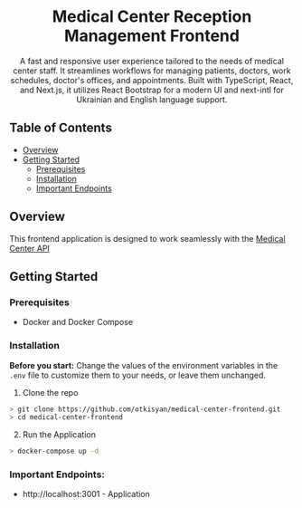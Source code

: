 <h1 align="center">
Medical Center Reception Management Frontend
</h1>

<p align="center">
A fast and responsive user experience tailored to the needs of medical center staff. It streamlines workflows for managing patients, doctors, work schedules, doctor's offices, and appointments. Built with TypeScript, React, and Next.js, it utilizes React Bootstrap for a modern UI and next-intl for Ukrainian and English language support.
</p>

## Table of Contents

- [Overview](#overview)
- [Getting Started](#getting-started)
  - [Prerequisites](#prerequisites)
  - [Installation](#installation)
  - [Important Endpoints](#important-endpoints)

## Overview

This frontend application is designed to work seamlessly with the [Medical Center API](https://github.com/otkisyan/medical-center-api)

## Getting Started

### Prerequisites

- Docker and Docker Compose

### Installation

**Before you start:** Change the values of the environment variables in the `.env` file to customize them to your needs, or leave them unchanged.

1. Clone the repo

```bash
> git clone https://github.com/otkisyan/medical-center-frontend.git
> cd medical-center-frontend
```

2. Run the Application

```bash
> docker-compose up -d
```

### Important Endpoints:

- http://localhost:3001 - Application
